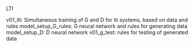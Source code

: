 LTI

v01_lti: Simultaneous training of G and D for lti systems, based on data and rules
model_setup_G_rules: G neural network and rules for generating data
model_setup_D: D neural network
v01_g_test: rules for testing of generated data
